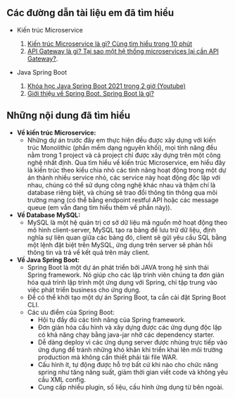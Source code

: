 ## Các đường dẫn tài liệu em đã tìm hiểu
* Kiến trúc Microservice
  1. [Kiến trúc Microservice là gì? Cùng tìm hiểu trong 10 phút](https://phambinh.net/bai-viet/kien-truc-microservice-la-gi-cung-tim-hieu-trong-10-phut/)
  2. [API Gateway là gì? Tại sao một hệ thống microservices lại cần API Gateway?](https://viblo.asia/p/api-gateway-la-gi-tai-sao-mot-he-thong-microservices-lai-can-api-gateway-Do754pDX5M6).

* Java Spring Boot
  1. [Khóa học Java Spring Boot 2021 trong 2 giờ (Youtube)](https://youtu.be/UMePnyjr6FM)
  2. [Giới thiệu về Spring Boot. Spring Boot là gì?](https://topdev.vn/blog/gioi-thieu-ve-spring-boot-spring-boot-la-gi/#:~:text=Spring%20Boot%20l%C3%A0%20m%E1%BB%99t%20d%E1%BB%B1,tri%E1%BB%83n%20business%20cho%20%E1%BB%A9ng%20d%E1%BB%A5ng.)

## Những nội dung đã tìm hiểu
* **Về kiến trúc Microservice:**
  * Những dự án trước đây em thực hiện đều được xây dựng với kiến trúc Monolithic (phần mềm dạng nguyên khối), mọi tính năng đều nằm trong 1 project và cả project chỉ được xây dựng trên một công nghệ nhất định. Qua tìm hiểu về kiến trúc Microservice, em hiểu đây là kiến trúc theo kiểu chia nhỏ các tính năng hoạt động trong một dự án thành nhiều service nhỏ, các service này hoạt động độc lập với nhau, chúng có thể sử dụng công nghệ khác nhau và thậm chí là database riêng biệt, và chúng sẽ trao đổi thông tin thông qua môi trường mạng (có thể bằng endpoint restful API hoặc các message queue (em vẫn đang tìm hiểu thêm về phần này)).
* **Về Database MySQL:**
    * MySQL là một hệ quản trị cơ sở dữ liệu mã nguồn mở hoạt động theo mô hình client-server, MySQL tạo ra bảng để lưu trữ dữ liệu, định nghĩa sự liên quan giữa các bảng đó, client sẽ gửi yêu cầu SQL bằng một lệnh đặt biệt trên MySQL, ứng dụng trên server sẽ phản hồi thông tin và trả về kết quả trên máy client.
* **Về Java Spring Boot:**
  * Spring Boot là một dự án phát triển bởi JAVA trong hệ sinh thái Spring framework. Nó giúp cho các lập trình viên chúng ta đơn giản hóa quá trình lập trình một ứng dụng với Spring, chỉ tập trung vào việc phát triển business cho ứng dụng.
  * Để có thể khởi tạo một dự án Spring Boot, ta cần cài đặt Spring Boot CLI.
  * Các ưu điểm của Spring Boot:
    * Hội tụ đầy đủ các tính năng của Spring framework.
    * Đơn giản hóa cấu hình và xây dựng được các ứng dụng độc lập có khả năng chạy bằng java-jar nhờ các dependency starter. 
    * Dễ dàng deploy vì các ứng dụng server được nhúng trực tiếp vào ứng dụng để tránh những khó khăn khi triển khai lên môi trường production mà không cần thiết phải tải file WAR.
    * Cấu hình ít, tự động được hỗ trợ bất cứ khi nào cho chức năng spring như tăng năng suất, giảm thời gian viết code và không yêu cầu XML config.
    * Cung cấp nhiều plugin, số liệu, cấu hình ứng dụng từ bên ngoài.
